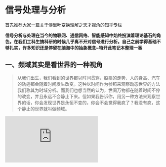# 信号处理与分析
[首先推荐大家一篇关于傅里叶变换理解之天才视角的知乎专栏](https://zhuanlan.zhihu.com/p/19763358)

**信号分析与处理在当今的物联网、通信网络、智能感知中始终扮演着理论基石的角色，在我们工科生搞科研的时候几乎离不开对信号进行分析。自己之前学得基础不够扎实，许多知识还是停留在脑海中的抽象概念~特开此笔记本整理一番**

## 一、频域其实是看世界的一种视角
> 从我们出生，我们看到的世界都以时间贯穿，股票的走势、人的身高、汽车的轨迹都会随着时间发生改变。这种以时间作为参照来观察动态世界的方法我们称其为时域分析。而我们也想当然的认为，世间万物都在随着时间不停的改变，并且永远不会静止下来。但如果我告诉你，用另一种方法来观察世界的话，你会发现世界是永恒不变的，你会不会觉得我疯了？我没有疯，这个静止的世界就叫做频域。
    
![FT/FS关于掐死教程的理解](https://github.com/LetterLi1997/knowledgeBook/blob/master/SignalProcess.md)
